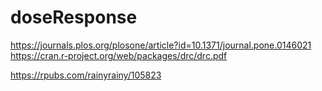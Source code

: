# doseResponse



https://journals.plos.org/plosone/article?id=10.1371/journal.pone.0146021
https://cran.r-project.org/web/packages/drc/drc.pdf

https://rpubs.com/rainyrainy/105823